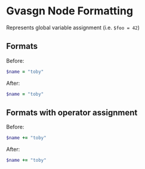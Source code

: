 <!-- BEGIN_AUTOGENERATED -->
# Gvasgn Node Formatting

Represents global variable assignment (i.e. `$foo = 42`)
<!-- END_AUTOGENERATED -->

## Formats

Before:

```ruby
$name = "toby"
```

After:

```ruby
$name = "toby"
```

## Formats with operator assignment

Before:

```ruby
$name += "toby"
```

After:

```ruby
$name += "toby"
```
